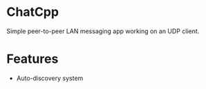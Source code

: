 # ChatCpp
Simple peer-to-peer LAN messaging app working on an UDP client.

# Features
- Auto-discovery system
